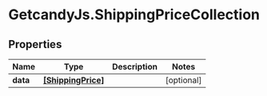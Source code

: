 # GetcandyJs.ShippingPriceCollection

## Properties

Name | Type | Description | Notes
------------ | ------------- | ------------- | -------------
**data** | [**[ShippingPrice]**](ShippingPrice.md) |  | [optional] 


